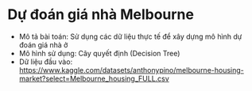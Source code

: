 # Dự đoán giá nhà Melbourne
- Mô tả bài toán: Sử dụng các dữ liệu thực tế để xây dựng mô hình dự đoán giá nhà ở
- Mô hình sử dụng: Cây quyết định (Decision Tree)
- Dữ liệu đầu vào: https://www.kaggle.com/datasets/anthonypino/melbourne-housing-market?select=Melbourne_housing_FULL.csv
